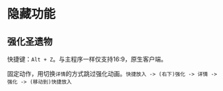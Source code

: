 # 隐藏功能

## 强化圣遗物

快捷键：`Alt + Z`。与主程序一样仅支持16:9，原生客户端。

固定动作，用切换`详情`的方式跳过强化动画。`快捷放入 -> (右下)强化 -> 详情 -> 强化 -> (移动到)快捷放入`
